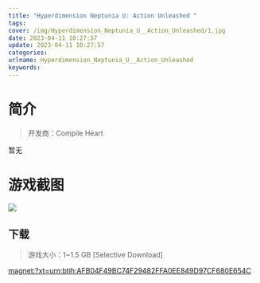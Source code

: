 ```yaml
---
title: "Hyperdimension Neptunia U: Action Unleashed "
tags: 
cover: /img/Hyperdimension_Neptunia_U__Action_Unleashed/1.jpg
date: 2023-04-11 10:27:57
update: 2023-04-11 10:27:57
categories: 
urlname: Hyperdimension_Neptunia_U__Action_Unleashed
keywords: 
---
```

# 简介

> 开发商：Compile Heart

暂无

# 游戏截图

![](/img/Hyperdimension_Neptunia_U__Action_Unleashed/2.jpg)


## 下载

> 游戏大小：1~1.5 GB [Selective Download]

[magnet:?xt=urn:btih:AFB04F49BC74F29482FFA0EE849D97CF680E654C](magnet:?xt=urn:btih:AFB04F49BC74F29482FFA0EE849D97CF680E654C)
